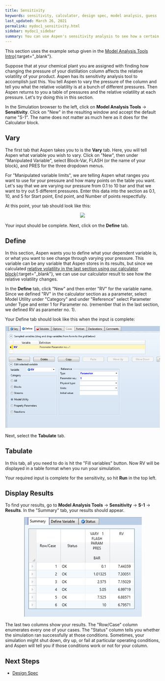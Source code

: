 ```yaml
---
title: Sensitivity
keywords: sensitivity, calculator, design spec, model analysis, guess
last_updated: March 26, 2021
permalink: mydoc1_sensitivity.html
sidebar: mydoc1_sidebar
summary: You can use Aspen's sensitivity analysis to see how a certain operating condition in your simulation affects another condition. A sensitivity analysis gives you a table of results.
---
```


This section uses the example setup given in the [Model Analysis Tools Intro](/mydoc1_model_analysis_tools){:target="_blank"}.

Suppose that at your chemical plant you are assigned with finding how changing the pressure of your distillation column affects the relative volatility of your product. Aspen has its sensitivity analysis tool to accomplish just this. You tell Aspen to vary the pressure of the column and tell you what the relative volatility is at a bunch of different pressures. Then Aspen returns to you a table of pressures and the relative volatility at each pressure. Let's try doing this in this section.

In the Simulation browser to the left, click on **Model Analysis Tools** &#8594; **Sensitivity**. Click on "New" in the resulting window and accept the default name "S-1". The name does not matter as much here as it does for the Calculator block.

## Vary
The first tab that Aspen takes you to is the **Vary** tab. Here, you will tell Aspen what variable you wish to vary. Click on "New", then under "Manipulated Variable", select Block-Var, FLASH (or the name of your block), and PRES for the three dropdown menus. 

For "Manipulated variable limits", we are telling Aspen what ranges you want to use for your pressure and how many points on the table you want. Let's say that we are varying our pressure from 0.1 to 10 bar and that we want to try out 5 different pressures. Enter this data into the section as 0.1, 10, and 5 for Start point, End point, and Number of points respectfully.

At this point, your tab should look like this:

<p align="center">
    <img src="../images/sensitivity_vary.png">
</p>

Your input should be complete. Next, click on the **Define** tab.

## Define
In this section, Aspen wants you to define what your dependent variable is, or what you want to see change through varying your pressure. This variable can be any variable that Aspen stores in its results, but since we calculated [relative volatility in the last section using our calculator block](mydoc1_calculator){:target="_blank"}, we can use our calculator result to see how the relative volatility changes.

In the **Define** tab, click "New" and then enter "RV" for the variable name. Since we defined "RV" in the calculator section as a parameter, select Model Utility under "Category" and under "Reference" select Parameter under Type and enter 1 for Parameter no. (remember that in the last section, we defined RV as parameter no. 1).

Your Define tab should look like this when the input is complete:

<p align="center">
    <img src="images/sensitivity_define.png">
</p>

Next, select the **Tabulate** tab.

## Tabulate
In this tab, all you need to do is hit the "Fill variables" button. Now RV will be displayed in a table format when you run your simulation.

Your required input is complete for the sensitivity, so hit **Run** in the top left.

## Display Results
To find your results, go to **Model Analysis Tools** &#8594; **Sensitivity** &#8594; **S-1** &#8594; **Results**. In the "Summary" tab, your results should appear.

<p align="center">
    <img src="images/sensitivity_results.png">
</p>

The last two columns show your results. The "Row/Case" column enumerates every one of your cases. The "Status" column tells you whether the simulation ran successfully at those conditions. Sometimes, your simulation might shut down, dry up, or fail at particular operating conditions, and Aspen will tell you if those conditions work or not for your column.

## Next Steps
*  [Design Spec](/mydoc1_designspec)

